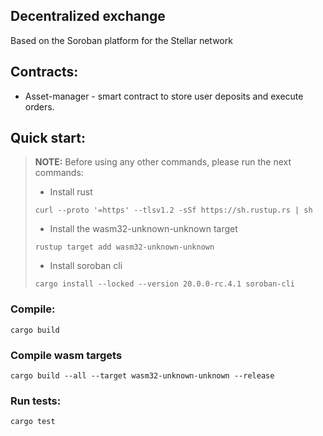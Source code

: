 ## Decentralized exchange
Based on the Soroban platform for the Stellar network

## Contracts:

- Asset-manager - smart contract to store user deposits and execute orders.

## Quick start:

> **NOTE:** Before using any other commands, please run the next commands:
>
> - Install rust
>
> ```shell
> curl --proto '=https' --tlsv1.2 -sSf https://sh.rustup.rs | sh
> ```
>
> - Install the wasm32-unknown-unknown target
>```
>rustup target add wasm32-unknown-unknown
>```
>
> - Install soroban cli
>
>```
>cargo install --locked --version 20.0.0-rc.4.1 soroban-cli
>```

### Compile:
```shell
cargo build
```

### Compile wasm targets
```shell
cargo build --all --target wasm32-unknown-unknown --release
```

### Run tests:
```shell
cargo test
```
